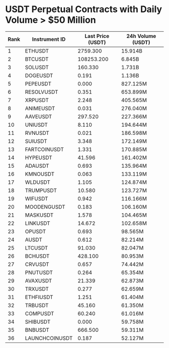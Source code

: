 # USDT Perpetual Contracts with Daily Volume > $50 Million

| Rank | Instrument ID | Last Price (USDT) | 24h Volume (USDT) |
|------|---------------|-------------------|-------------------|
| 1 | ETHUSDT | 2759.300 | 15.914B |
| 2 | BTCUSDT | 108253.200 | 6.845B |
| 3 | SOLUSDT | 160.330 | 1.731B |
| 4 | DOGEUSDT | 0.191 | 1.136B |
| 5 | PEPEUSDT | 0.000 | 827.125M |
| 6 | RESOLVUSDT | 0.351 | 653.899M |
| 7 | XRPUSDT | 2.248 | 405.565M |
| 8 | ANIMEUSDT | 0.031 | 276.040M |
| 9 | AAVEUSDT | 297.520 | 227.366M |
| 10 | UNIUSDT | 8.110 | 194.644M |
| 11 | RVNUSDT | 0.021 | 186.598M |
| 12 | SUIUSDT | 3.348 | 172.149M |
| 13 | FARTCOINUSDT | 1.331 | 170.885M |
| 14 | HYPEUSDT | 41.596 | 161.402M |
| 15 | ADAUSDT | 0.693 | 135.964M |
| 16 | KMNOUSDT | 0.063 | 133.119M |
| 17 | WLDUSDT | 1.105 | 124.874M |
| 18 | TRUMPUSDT | 10.580 | 123.727M |
| 19 | WIFUSDT | 0.942 | 116.166M |
| 20 | MOODENGUSDT | 0.183 | 106.160M |
| 21 | MASKUSDT | 1.578 | 104.465M |
| 22 | LINKUSDT | 14.672 | 102.658M |
| 23 | OPUSDT | 0.693 | 98.565M |
| 24 | AUSDT | 0.612 | 82.214M |
| 25 | LTCUSDT | 91.030 | 82.047M |
| 26 | BCHUSDT | 428.100 | 80.953M |
| 27 | CRVUSDT | 0.657 | 74.442M |
| 28 | PNUTUSDT | 0.264 | 65.354M |
| 29 | AVAXUSDT | 21.339 | 62.873M |
| 30 | TRXUSDT | 0.277 | 62.659M |
| 31 | ETHFIUSDT | 1.251 | 61.404M |
| 32 | TRBUSDT | 45.160 | 61.350M |
| 33 | COMPUSDT | 60.240 | 61.016M |
| 34 | SHIBUSDT | 0.000 | 59.758M |
| 35 | BNBUSDT | 666.500 | 59.311M |
| 36 | LAUNCHCOINUSDT | 0.187 | 52.127M |
